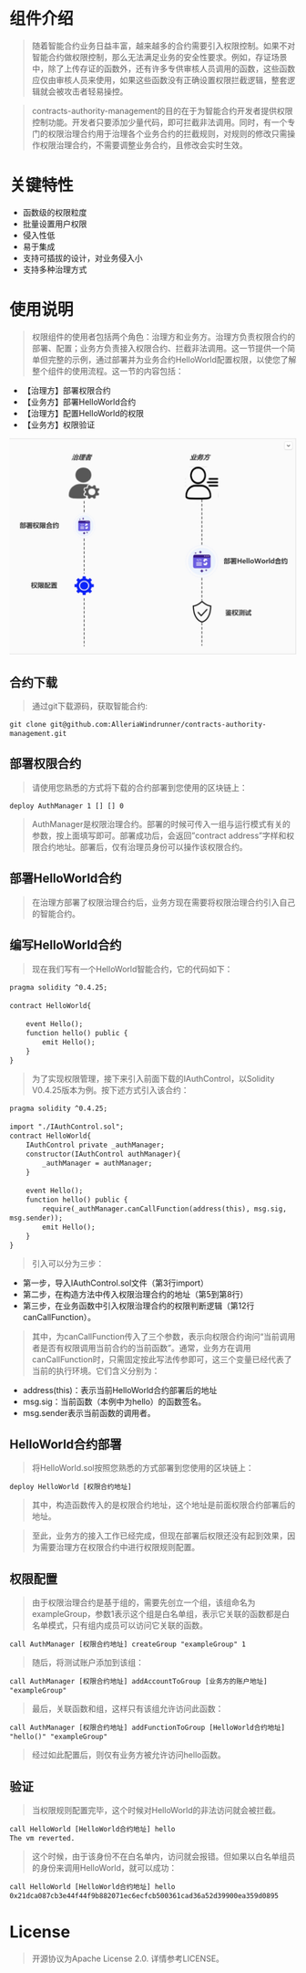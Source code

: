 # 组件介绍

>随着智能合约业务日益丰富，越来越多的合约需要引入权限控制。如果不对智能合约做权限控制，那么无法满足业务的安全性要求。例如，存证场景中，除了上传存证的函数外，还有许多专供审核人员调用的函数，这些函数应仅由审核人员来使用，如果这些函数没有正确设置权限拦截逻辑，整套逻辑就会被攻击者轻易操控。

>contracts-authority-management的目的在于为智能合约开发者提供权限控制功能。开发者只要添加少量代码，即可拦截非法调用。同时，有一个专门的权限治理合约用于治理各个业务合约的拦截规则，对规则的修改只需操作权限治理合约，不需要调整业务合约，且修改会实时生效。

# 关键特性

* 函数级的权限粒度
* 批量设置用户权限
* 侵入性低
* 易于集成
* 支持可插拔的设计，对业务侵入小
* 支持多种治理方式

# 使用说明
>权限组件的使用者包括两个角色：治理方和业务方。治理方负责权限合约的部署、配置；业务方负责接入权限合约、拦截非法调用。这一节提供一个简单但完整的示例，通过部署并为业务合约HelloWorld配置权限，以使您了解整个组件的使用流程。这一节的内容包括：

* 【治理方】部署权限合约
* 【业务方】部署HelloWorld合约
* 【治理方】配置HelloWorld的权限
* 【业务方】权限验证

![contents](doc/image/智能合约权限组件原理.jpg)


## 合约下载
>通过git下载源码，获取智能合约:

```git
git clone git@github.com:AlleriaWindrunner/contracts-authority-management.git
```

## 部署权限合约
>请使用您熟悉的方式将下载的合约部署到您使用的区块链上：

```
deploy AuthManager 1 [] [] 0
```

>AuthManager是权限治理合约。部署的时候可传入一组与运行模式有关的参数，按上面填写即可。部署成功后，会返回”contract address”字样和权限合约地址。部署后，仅有治理员身份可以操作该权限合约。

## 部署HelloWorld合约
>在治理方部署了权限治理合约后，业务方现在需要将权限治理合约引入自己的智能合约。

## 编写HelloWorld合约
>现在我们写有一个HelloWorld智能合约，它的代码如下：

```solidity
pragma solidity ^0.4.25;

contract HelloWorld{
    
    event Hello();
    function hello() public {
        emit Hello();
    }    
}
```

>为了实现权限管理，接下来引入前面下载的IAuthControl，以Solidity V0.4.25版本为例。按下述方式引入该合约：

```solidity
pragma solidity ^0.4.25;

import "./IAuthControl.sol";
contract HelloWorld{
    IAuthControl private _authManager;
    constructor(IAuthControl authManager){
        _authManager = authManager;
    }
    
    event Hello();
    function hello() public {
        require(_authManager.canCallFunction(address(this), msg.sig, msg.sender));
        emit Hello();
    }    
}
```

>引入可以分为三步：

* 第一步，导入IAuthControl.sol文件（第3行import）
* 第二步，在构造方法中传入权限治理合约的地址（第5到第8行）
* 第三步，在业务函数中引入权限治理合约的权限判断逻辑（第12行canCallFunction）。

>其中，为canCallFunction传入了三个参数，表示向权限合约询问“当前调用者是否有权限调用当前合约的当前函数”。通常，业务方在调用canCallFunction时，只需固定按此写法传参即可，这三个变量已经代表了当前的执行环境。它们含义分别为：

* address(this)：表示当前HelloWorld合约部署后的地址
* msg.sig：当前函数（本例中为hello）的函数签名。
* msg.sender表示当前函数的调用者。

## HelloWorld合约部署
>将HelloWorld.sol按照您熟悉的方式部署到您使用的区块链上：

```
deploy HelloWorld [权限合约地址]
```

>其中，构造函数传入的是权限合约地址，这个地址是前面权限合约部署后的地址。

>至此，业务方的接入工作已经完成，但现在部署后权限还没有起到效果，因为需要治理方在权限合约中进行权限规则配置。

## 权限配置
>由于权限治理合约是基于组的，需要先创立一个组，该组命名为exampleGroup，参数1表示这个组是白名单组，表示它关联的函数都是白名单模式，只有组内成员可以访问它关联的函数。

```solidity
call AuthManager [权限合约地址] createGroup "exampleGroup" 1
```

>随后，将测试账户添加到该组：

```solidity
call AuthManager [权限合约地址] addAccountToGroup [业务方的账户地址] "exampleGroup"
```

>最后，关联函数和组，这样只有该组允许访问此函数：

```solidity
call AuthManager [权限合约地址] addFunctionToGroup [HelloWorld合约地址] "hello()" "exampleGroup"
```

>经过如此配置后，则仅有业务方被允许访问hello函数。

## 验证
>当权限规则配置完毕，这个时候对HelloWorld的非法访问就会被拦截。

```solidity
call HelloWorld [HelloWorld合约地址] hello
The vm reverted.
```

>这个时候，由于该身份不在白名单内，访问就会报错。但如果以白名单组员的身份来调用HelloWorld，就可以成功：

```solidity
call HelloWorld [HelloWorld合约地址] hello
0x21dca087cb3e44f44f9b882071ec6ecfcb500361cad36a52d39900ea359d0895
```

# License

>开源协议为Apache License 2.0. 详情参考LICENSE。

